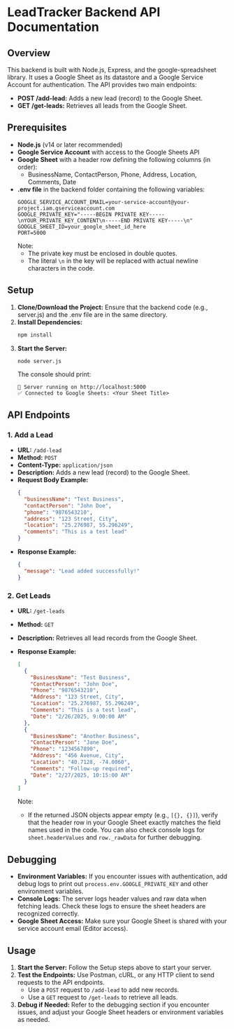 # LeadTracker Backend API Documentation

## Overview
This backend is built with Node.js, Express, and the google-spreadsheet library. It uses a Google Sheet as its datastore and a Google Service Account for authentication. The API provides two main endpoints:
- **POST /add-lead:** Adds a new lead (record) to the Google Sheet.
- **GET /get-leads:** Retrieves all leads from the Google Sheet.

## Prerequisites
- **Node.js** (v14 or later recommended)
- **Google Service Account** with access to the Google Sheets API
- **Google Sheet** with a header row defining the following columns (in order):
  - BusinessName, ContactPerson, Phone, Address, Location, Comments, Date
- **.env file** in the backend folder containing the following variables:
  ```plaintext
  GOOGLE_SERVICE_ACCOUNT_EMAIL=your-service-account@your-project.iam.gserviceaccount.com
  GOOGLE_PRIVATE_KEY="-----BEGIN PRIVATE KEY-----\nYOUR_PRIVATE_KEY_CONTENT\n-----END PRIVATE KEY-----\n"
  GOOGLE_SHEET_ID=your_google_sheet_id_here
  PORT=5000
  ```
  Note:
  - The private key must be enclosed in double quotes.
  - The literal `\n` in the key will be replaced with actual newline characters in the code.

## Setup
1. **Clone/Download the Project:**
   Ensure that the backend code (e.g., server.js) and the .env file are in the same directory.
2. **Install Dependencies:**
   ```bash
   npm install
   ```
3. **Start the Server:**
   ```bash
   node server.js
   ```
   The console should print:
   ```plaintext
   🚀 Server running on http://localhost:5000
   ✅ Connected to Google Sheets: <Your Sheet Title>
   ```

## API Endpoints
### 1. Add a Lead
- **URL:** `/add-lead`
- **Method:** `POST`
- **Content-Type:** `application/json`
- **Description:** Adds a new lead (record) to the Google Sheet.
- **Request Body Example:**
  ```json
  {
    "businessName": "Test Business",
    "contactPerson": "John Doe",
    "phone": "9876543210",
    "address": "123 Street, City",
    "location": "25.276987, 55.296249",
    "comments": "This is a test lead"
  }
  ```
- **Response Example:**
  ```json
  {
    "message": "Lead added successfully!"
  }
  ```

### 2. Get Leads
- **URL:** `/get-leads`
- **Method:** `GET`
- **Description:** Retrieves all lead records from the Google Sheet.
- **Response Example:**
  ```json
  [
    {
      "BusinessName": "Test Business",
      "ContactPerson": "John Doe",
      "Phone": "9876543210",
      "Address": "123 Street, City",
      "Location": "25.276987, 55.296249",
      "Comments": "This is a test lead",
      "Date": "2/26/2025, 9:00:00 AM"
    },
    {
      "BusinessName": "Another Business",
      "ContactPerson": "Jane Doe",
      "Phone": "1234567890",
      "Address": "456 Avenue, City",
      "Location": "40.7128, -74.0060",
      "Comments": "Follow-up required",
      "Date": "2/27/2025, 10:15:00 AM"
    }
  ]
  ```

  Note:
  - If the returned JSON objects appear empty (e.g., `[{}, {}]`), verify that the header row in your Google Sheet exactly matches the field names used in the code. You can also check console logs for `sheet.headerValues` and `row._rawData` for further debugging.

## Debugging
- **Environment Variables:**
  If you encounter issues with authentication, add debug logs to print out `process.env.GOOGLE_PRIVATE_KEY` and other environment variables.
- **Console Logs:**
  The server logs header values and raw data when fetching leads. Check these logs to ensure the sheet headers are recognized correctly.
- **Google Sheet Access:**
  Make sure your Google Sheet is shared with your service account email (Editor access).

## Usage
1. **Start the Server:**
   Follow the Setup steps above to start your server.
2. **Test the Endpoints:**
   Use Postman, cURL, or any HTTP client to send requests to the API endpoints.
   - Use a `POST` request to `/add-lead` to add new records.
   - Use a `GET` request to `/get-leads` to retrieve all leads.
3. **Debug if Needed:**
   Refer to the debugging section if you encounter issues, and adjust your Google Sheet headers or environment variables as needed.

